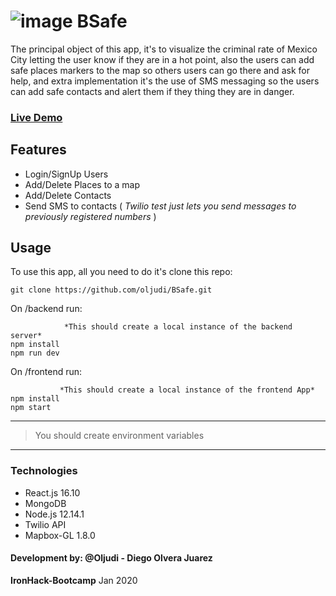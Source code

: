 # ![image](https://image.flaticon.com/icons/svg/1518/1518789.svg=50x50)  BSafe

The principal object of this app, it's to visualize the criminal rate of Mexico City letting the user know if they are in a hot point, also the users can add safe places markers to the map so others users  can go there and ask for help, and extra implementation it's the use of SMS messaging so the users can add safe contacts and alert them if they thing they are in danger.

### [Live Demo](https://bsafe.netlify.com/)

## Features
 - Login/SignUp Users
 - Add/Delete Places to a map
 - Add/Delete Contacts
 - Send SMS to contacts ( *Twilio test just lets you send messages to previously registered numbers* )
## Usage
To use this app, all you need to do it's clone this repo:

    git clone https://github.com/oljudi/BSafe.git

On /backend  run:

			    *This should create a local instance of the backend server*
    npm install
    npm run dev
  On /frontend run:
  

			   *This should create a local instance of the frontend App*
    npm install
    npm start

***

> You should create environment variables

***
### Technologies
 - React.js 16.10 
 - MongoDB
 - Node.js 12.14.1
 - Twilio API
 - Mapbox-GL 1.8.0


#### Development by:  @Oljudi - Diego Olvera Juarez
 **IronHack-Bootcamp** Jan 2020
